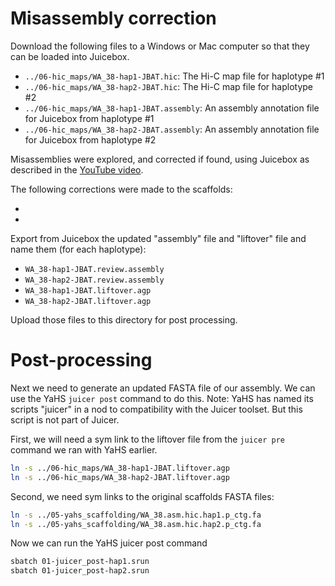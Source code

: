 # Misassembly correction

Download the following files to a Windows or Mac computer so that they can be loaded into Juicebox.

* `../06-hic_maps/WA_38-hap1-JBAT.hic`: The Hi-C map file for haplotype #1
* `../06-hic_maps/WA_38-hap2-JBAT.hic`: The Hi-C map file for haplotype #2
* `../06-hic_maps/WA_38-hap1-JBAT.assembly`: An assembly annotation file for Juicebox from haplotype #1
* `../06-hic_maps/WA_38-hap2-JBAT.assembly`: An assembly annotation file for Juicebox from haplotype #2

Misassemblies were explored, and corrected if found, using Juicebox as described in the
[YouTube video](https://www.youtube.com/watch?v=Nj7RhQZHM18). 

The following corrections were made to the scaffolds:

*
* 

Export from Juicebox the updated "assembly" file and "liftover" file and name them (for each haplotype):

* `WA_38-hap1-JBAT.review.assembly`
* `WA_38-hap2-JBAT.review.assembly`
* `WA_38-hap1-JBAT.liftover.agp`
* `WA_38-hap2-JBAT.liftover.agp`

Upload those files to this directory for post processing. 

# Post-processing

Next we need to generate an updated FASTA file of our assembly. We can use the YaHS 
`juicer post` command to do this. Note: YaHS has named its scripts "juicer" in a nod
to compatibility with the Juicer toolset. But this script is not part of Juicer.

First, we will need a sym link to the liftover file from the `juicer pre` command we
ran with YaHS earlier.  

```bash
ln -s ../06-hic_maps/WA_38-hap1-JBAT.liftover.agp
ln -s ../06-hic_maps/WA_38-hap2-JBAT.liftover.agp
```

Second, we need sym links to the original scaffolds FASTA files:
```bash
ln -s ../05-yahs_scaffolding/WA_38.asm.hic.hap1.p_ctg.fa
ln -s ../05-yahs_scaffolding/WA_38.asm.hic.hap2.p_ctg.fa
```

Now we can run the YaHS juicer post command

```bash
sbatch 01-juicer_post-hap1.srun
sbatch 01-juicer_post-hap2.srun
```

